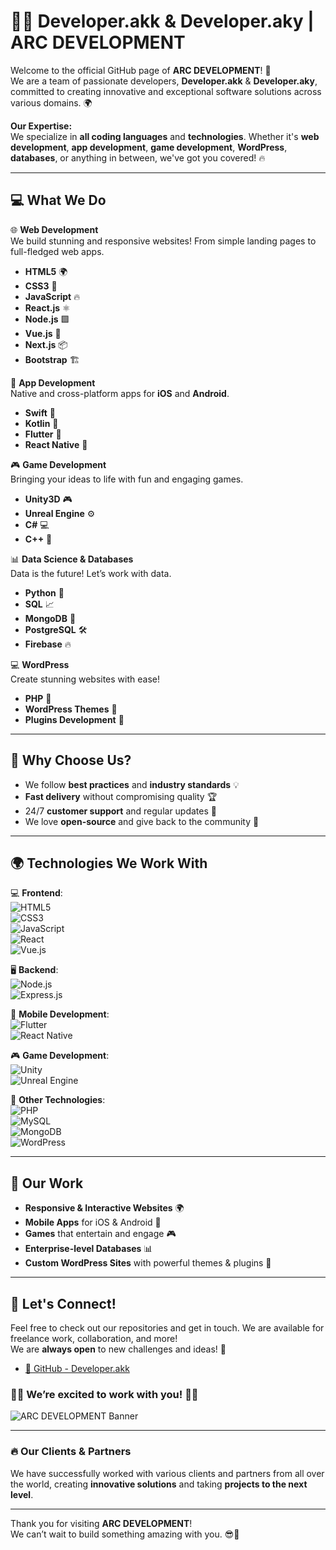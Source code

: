 # 👨‍💻 Developer.akk & Developer.aky | ARC DEVELOPMENT

Welcome to the official GitHub page of **ARC DEVELOPMENT**! 🚀  
We are a team of passionate developers, **Developer.akk** & **Developer.aky**, committed to creating innovative and exceptional software solutions across various domains. 🌍

**Our Expertise:**  
We specialize in **all coding languages** and **technologies**. Whether it's **web development**, **app development**, **game development**, **WordPress**, **databases**, or anything in between, we've got you covered! 🔥

---

## 💻 What We Do

🌐 **Web Development**  
We build stunning and responsive websites! From simple landing pages to full-fledged web apps.  
- **HTML5** 🌍
- **CSS3** 🎨
- **JavaScript** 🔥
- **React.js** ⚛️
- **Node.js** 🟩
- **Vue.js** 🌿
- **Next.js** 📦
- **Bootstrap** 🏗️

📱 **App Development**  
Native and cross-platform apps for **iOS** and **Android**.  
- **Swift** 📱
- **Kotlin** 🏁
- **Flutter** 🦋
- **React Native** 📲

🎮 **Game Development**  
Bringing your ideas to life with fun and engaging games.  
- **Unity3D** 🎮
- **Unreal Engine** ⚙️
- **C#** 💻
- **C++** 🔧

📊 **Data Science & Databases**  
Data is the future! Let’s work with data.  
- **Python** 🐍
- **SQL** 📈
- **MongoDB** 🌱
- **PostgreSQL** 🛠️
- **Firebase** 🔥

💻 **WordPress**  
Create stunning websites with ease!  
- **PHP** 🐘
- **WordPress Themes** 🎨
- **Plugins Development** 🔧

---

## 🌟 Why Choose Us?

- We follow **best practices** and **industry standards** 💡
- **Fast delivery** without compromising quality 🏆
- 24/7 **customer support** and regular updates 📅
- We love **open-source** and give back to the community 💖

---

## 🌍 Technologies We Work With

💻 **Frontend**:  
![HTML5](https://img.shields.io/badge/-HTML5-orange?style=for-the-badge&logo=html5&logoColor=white)  
![CSS3](https://img.shields.io/badge/-CSS3-blue?style=for-the-badge&logo=css3&logoColor=white)  
![JavaScript](https://img.shields.io/badge/-JavaScript-yellow?style=for-the-badge&logo=javascript&logoColor=white)  
![React](https://img.shields.io/badge/-React-61DBFB?style=for-the-badge&logo=react&logoColor=white)  
![Vue.js](https://img.shields.io/badge/-Vue.js-4FC08D?style=for-the-badge&logo=vue.js&logoColor=white)

🖥️ **Backend**:  
![Node.js](https://img.shields.io/badge/-Node.js-339933?style=for-the-badge&logo=node.js&logoColor=white)  
![Express.js](https://img.shields.io/badge/-Express.js-000000?style=for-the-badge&logo=express&logoColor=white)

📱 **Mobile Development**:  
![Flutter](https://img.shields.io/badge/-Flutter-02569B?style=for-the-badge&logo=flutter&logoColor=white)  
![React Native](https://img.shields.io/badge/-React%20Native-61DBFB?style=for-the-badge&logo=react&logoColor=white)

🎮 **Game Development**:  
![Unity](https://img.shields.io/badge/-Unity-000000?style=for-the-badge&logo=unity&logoColor=white)  
![Unreal Engine](https://img.shields.io/badge/-Unreal%20Engine-000000?style=for-the-badge&logo=unrealengine&logoColor=white)

🔧 **Other Technologies**:  
![PHP](https://img.shields.io/badge/-PHP-777BB4?style=for-the-badge&logo=php&logoColor=white)  
![MySQL](https://img.shields.io/badge/-MySQL-4479A1?style=for-the-badge&logo=mysql&logoColor=white)  
![MongoDB](https://img.shields.io/badge/-MongoDB-47A248?style=for-the-badge&logo=mongodb&logoColor=white)  
![WordPress](https://img.shields.io/badge/-WordPress-21759B?style=for-the-badge&logo=wordpress&logoColor=white)

---

## 🚀 Our Work

- **Responsive & Interactive Websites** 🌍
- **Mobile Apps** for iOS & Android 📱
- **Games** that entertain and engage 🎮
- **Enterprise-level Databases** 📊
- **Custom WordPress Sites** with powerful themes & plugins 🎨

---

## 🎯 Let's Connect!

Feel free to check out our repositories and get in touch. We are available for freelance work, collaboration, and more!  
We are **always open** to new challenges and ideas! 🚀

- [🔗 GitHub - Developer.akk](https://github.com/ARCDEVELOPMENT-WORK)


### 🧑‍💻 We’re excited to work with you! 🧑‍💻

![ARC DEVELOPMENT Banner](https://i.giphy.com/iwsFHeFMtn3nNxSdP8.webp)

---

### 🔥 Our Clients & Partners
We have successfully worked with various clients and partners from all over the world, creating **innovative solutions** and taking **projects to the next level**.

---

Thank you for visiting **ARC DEVELOPMENT**!  
We can’t wait to build something amazing with you. 😎🎉

